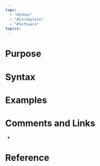 ```yaml
---
tags:
  - "#Ideas"
  - "#Incomplete"
  - "#Software"
topics:
---
```


# Purpose

# Syntax

# Examples

# Comments and Links
- 
# Reference